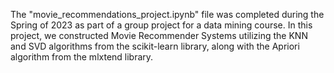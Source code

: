 The "movie_recommendations_project.ipynb" file was completed during the Spring of 2023 as part of a group project for a data mining course. In this project, we constructed Movie Recommender Systems utilizing the KNN and SVD algorithms from the scikit-learn library, along with the Apriori algorithm from the mlxtend library.
